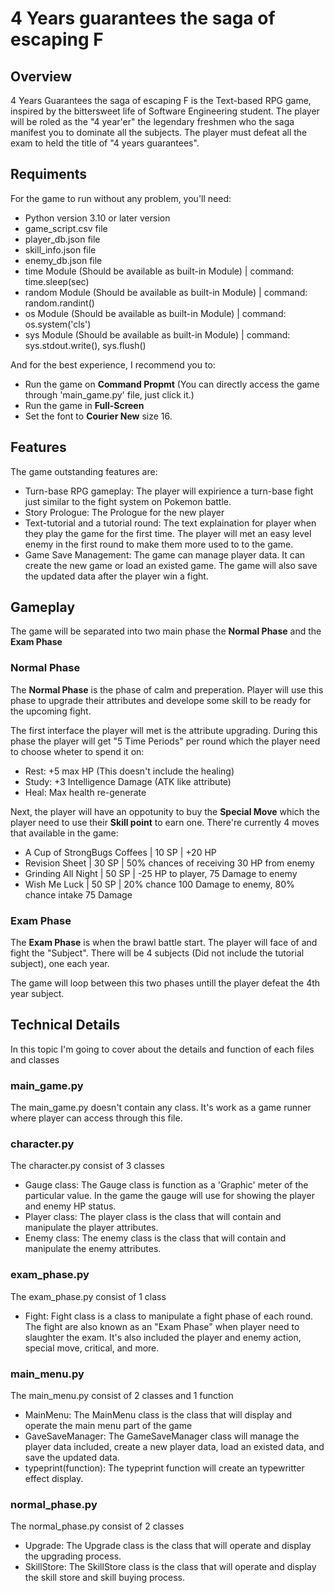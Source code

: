 # 4 Years guarantees the saga of escaping F

## Overview
4 Years Guarantees the saga of escaping F is the Text-based RPG game, inspired by the bittersweet life of Software Engineering student. The player will be roled as the "4 year'er" the legendary freshmen who the saga manifest you to dominate all the subjects. The player must defeat all the exam to held the title of "4 years guarantees".

## Requiments
For the game to run without any problem, you'll need:
- Python version 3.10 or later version
- game_script.csv file
- player_db.json file
- skill_info.json file
- enemy_db.json file
- time Module (Should be available as built-in Module) | command: time.sleep(sec)
- random Module (Should be available as built-in Module) | command: random.randint()
- os Module (Should be available as built-in Module) | command: os.system('cls')
- sys Module (Should be available as built-in Module) | command: sys.stdout.write(), sys.flush()

And for the best experience, I recommend you to:
- Run the game on **Command Propmt** (You can directly access the game through 'main_game.py' file, just click it.)
- Run the game in **Full-Screen**
- Set the font to **Courier New** size 16.

## Features
The game outstanding features are:
- Turn-base RPG gameplay: The player will expirience a turn-base fight just similar to the fight system on Pokemon battle.
- Story Prologue: The Prologue for the new player
- Text-tutorial and a tutorial round: The text explaination for player when they play the game for the first time. The player will met an easy level enemy in the first round to make them more used to to the game.
- Game Save Management: The game can manage player data. It can create the new game or load an existed game. The game will also save the updated data after the player win a fight.

## Gameplay
The game will be separated into two main phase the **Normal Phase** and the **Exam Phase**

### Normal Phase
The **Normal Phase** is the phase of calm and preperation. Player will use this phase to upgrade their attributes and develope some skill to be ready for the upcoming fight. 

The first interface the player will met is the attribute upgrading.
During this phase the player will get "5 Time Periods" per round which the player need to choose wheter to spend it on:
- Rest: +5 max HP (This doesn't include the healing)
- Study: +3 Intelligence Damage (ATK like attribute)
- Heal: Max health re-generate 

Next, the player will have an oppotunity to buy the **Special Move** which the player need to use their **Skill point** to earn one.
There're currently 4 moves that available in the game:
- A Cup of StrongBugs Coffees | 10 SP | +20 HP
- Revision Sheet | 30 SP | 50% chances of receiving 30 HP from enemy
- Grinding All Night | 50 SP | -25 HP to player, 75 Damage to enemy
- Wish Me Luck | 50 SP | 20% chance 100 Damage to enemy, 80% chance intake 75 Damage

### Exam Phase
The **Exam Phase** is when the brawl battle start. The player will face of and fight the "Subject". There will be 4 subjects (Did not include the tutorial subject), one each year.

The game will loop between this two phases untill the player defeat the 4th year subject.

## Technical Details
In this topic I'm going to cover about the details and function of each files and classes

### main_game.py
The main_game.py doesn't contain any class. It's work as a game runner where player can access through this file.

### character.py
The character.py consist of 3 classes
- Gauge class: The Gauge class is function as a 'Graphic' meter of the particular value. In the game the gauge will use for showing the player and enemy HP status.
- Player class: The player class is the class that will contain and manipulate the player attributes.
- Enemy class: The enemy class is the class that will contain and manipulate the enemy attributes.

### exam_phase.py
The exam_phase.py consist of 1 class
- Fight: Fight class is a class to manipulate a fight phase of each round. The fight are also known as an "Exam Phase" when player need to slaughter the exam. It's also included the player and enemy action, special move, critical, and more.

### main_menu.py
The main_menu.py consist of 2 classes and 1 function
- MainMenu: The MainMenu class is the class that will display and operate the main menu part of the game
- GaveSaveManager: The GameSaveManager class will manage the player data included, create a new player data, load an existed data, and save the updated data.
- typeprint(function): The typeprint function will create an typewritter effect display.

### normal_phase.py
The normal_phase.py consist of 2 classes
- Upgrade: The Upgrade class is the class that will operate and display the upgrading process.
- SkillStore: The SkillStore class is the class that will operate and display the skill store and skill buying process.

